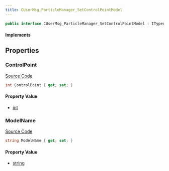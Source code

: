 ```yaml
---
title: CUserMsg_ParticleManager_SetControlPointModel
---
```


```csharp
public interface CUserMsg_ParticleManager_SetControlPointModel : ITypedProtobuf<CUserMsg_ParticleManager_SetControlPointModel>, INativeHandle
```

#### Implements

## Properties

### ControlPoint

[Source Code](https://github.com/swiftly-solution/swiftlys2/blob/main/managed/src/SwiftlyS2.Generated/Protobufs/Interfaces/CUserMsg_ParticleManager_SetControlPointModel.cs#L13)

```csharp
int ControlPoint { get; set; }
```

#### Property Value

- [int](https://learn.microsoft.com/dotnet/api/system.int32)

### ModelName

[Source Code](https://github.com/swiftly-solution/swiftlys2/blob/main/managed/src/SwiftlyS2.Generated/Protobufs/Interfaces/CUserMsg_ParticleManager_SetControlPointModel.cs#L16)

```csharp
string ModelName { get; set; }
```

#### Property Value

- [string](https://learn.microsoft.com/dotnet/api/system.string)


